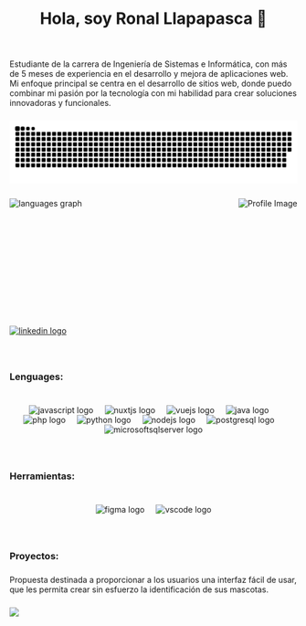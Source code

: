 <h1 align="center">Hola, soy Ronal Llapapasca 👋</h1>

###

<br clear="both">

<p align="left">Estudiante de la carrera de Ingeniería de Sistemas e Informática, con más de 5 meses de experiencia en el desarrollo y mejora de aplicaciones web. Mi enfoque principal se centra en el desarrollo de sitios web, donde puedo combinar mi pasión por la tecnología con mi habilidad para crear soluciones innovadoras y funcionales.</p>


###

<img src="https://raw.githubusercontent.com/Jamesllm/Jamesllm/output/snake.svg" alt="Snake animation" />

###

<div style="display: flex; justify-content: space-between; align-items: center;">

  <img src="https://github-readme-stats.vercel.app/api/top-langs?username=Jamesllm&locale=es&hide_title=false&layout=compact&card_width=320&langs_count=8&theme=dark&hide_border=true&order=2" height="200" alt="languages graph" />

  <img height="200" src="https://lh3.googleusercontent.com/a/ACg8ocLYnnWJW-d71S2muhW_1Cs3jS2kQ-haCs5ktB8EyHYO6jaYe3f2=s288-c-no" alt="Profile Image" />

</div>


###

<div align="left">
  <a href="https://www.linkedin.com/in/ronal-llapapasca/" target="_blank">
    <img src="https://img.shields.io/static/v1?message=LinkedIn&logo=linkedin&label=&color=0077B5&logoColor=white&labelColor=&style=for-the-badge" height="40" alt="linkedin logo"  />
  </a>
</div>

###

<br clear="both">

<h3 align="left">Lenguages:</h3>

###

<br clear="both">

<div align="center">
  <img src="https://cdn.jsdelivr.net/gh/devicons/devicon/icons/javascript/javascript-original.svg" height="40" alt="javascript logo"  />
  <img width="12" />
  <img src="https://cdn.jsdelivr.net/gh/devicons/devicon/icons/nuxtjs/nuxtjs-original.svg" height="40" alt="nuxtjs logo"  />
  <img width="12" />
  <img src="https://cdn.jsdelivr.net/gh/devicons/devicon/icons/vuejs/vuejs-original.svg" height="40" alt="vuejs logo"  />
  <img width="12" />
  <img src="https://cdn.jsdelivr.net/gh/devicons/devicon/icons/java/java-original.svg" height="40" alt="java logo"  />
  <img width="12" />
  <img src="https://cdn.jsdelivr.net/gh/devicons/devicon/icons/php/php-original.svg" height="40" alt="php logo"  />
  <img width="12" />
  <img src="https://cdn.jsdelivr.net/gh/devicons/devicon/icons/python/python-original.svg" height="40" alt="python logo"  />
  <img width="12" />
  <img src="https://cdn.jsdelivr.net/gh/devicons/devicon/icons/nodejs/nodejs-original.svg" height="40" alt="nodejs logo"  />
  <img width="12" />
  <img src="https://cdn.jsdelivr.net/gh/devicons/devicon/icons/postgresql/postgresql-original.svg" height="40" alt="postgresql logo"  />
  <img width="12" />
  <img src="https://cdn.jsdelivr.net/gh/devicons/devicon/icons/microsoftsqlserver/microsoftsqlserver-plain.svg" height="40" alt="microsoftsqlserver logo"  />
</div>

###

<br clear="both">

<h3 align="left">Herramientas:</h3>

###

<br clear="both">

<div align="center">
  <img src="https://cdn.jsdelivr.net/gh/devicons/devicon/icons/figma/figma-original.svg" height="40" alt="figma logo"  />
  <img width="12" />
  <img src="https://cdn.jsdelivr.net/gh/devicons/devicon/icons/vscode/vscode-original.svg" height="40" alt="vscode logo"  />
</div>

###

<br clear="both">

<h3 align="left">Proyectos:</h3>

###

<p align="left">Propuesta destinada a proporcionar a los usuarios una interfaz fácil de usar, que les permita crear sin esfuerzo la identificación de sus mascotas.</p>

###

<img align="left" height="300" src="https://camo.githubusercontent.com/746eee3166fef1f6e544b69642cd9267d5539cf22c026d514964594e4612d044/68747470733a2f2f692e706f7374696d672e63632f375a467378334a482f36353473686f74732d736f2e6a7067"  />

###